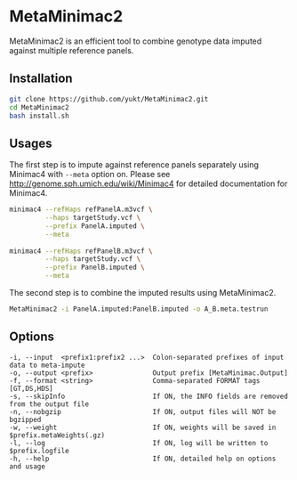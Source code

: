 # MetaMinimac2
MetaMinimac2 is an efficient tool to combine genotype data imputed against multiple reference panels.

## Installation
```bash
git clone https://github.com/yukt/MetaMinimac2.git
cd MetaMinimac2
bash install.sh
```

## Usages
The first step is to impute against reference panels separately using Minimac4 with `--meta` option on. Please see http://genome.sph.umich.edu/wiki/Minimac4 for detailed documentation for Minimac4.

```bash
minimac4 --refHaps refPanelA.m3vcf \
         --haps targetStudy.vcf \
         --prefix PanelA.imputed \
         --meta
         
minimac4 --refHaps refPanelB.m3vcf \
         --haps targetStudy.vcf \
         --prefix PanelB.imputed \
         --meta
```

The second step is to combine the imputed results using MetaMinimac2.

```bash
MetaMinimac2 -i PanelA.imputed:PanelB.imputed -o A_B.meta.testrun
```

## Options
```
-i, --input  <prefix1:prefix2 ...>  Colon-separated prefixes of input data to meta-impute
-o, --output <prefix>               Output prefix [MetaMinimac.Output]
-f, --format <string>               Comma-separated FORMAT tags [GT,DS,HDS]
-s, --skipInfo                      If ON, the INFO fields are removed from the output file
-n, --nobgzip                       If ON, output files will NOT be bgzipped
-w, --weight                        If ON, weights will be saved in $prefix.metaWeights(.gz)
-l, --log                           If ON, log will be written to $prefix.logfile
-h, --help                          If ON, detailed help on options and usage
```

